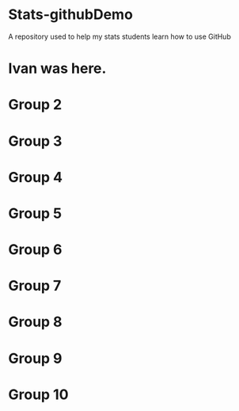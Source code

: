 # Stats-githubDemo
A repository used to help my stats students learn how to use GitHub

Ivan was here.
===

Group 2
===

Group 3
===

Group 4
===

Group 5
===

Group 6
===

Group 7
===

Group 8
===

Group 9
===

Group 10
===
